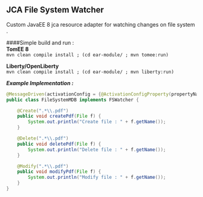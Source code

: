 ## JCA File System Watcher 

Custom JavaEE 8 jca resource adapter for watching changes on file system .

####Simple build and run :     
**TomEE 8**     
`mvn clean compile install ; (cd ear-module/ ; mvn tomee:run)`

**Liberty/OpenLiberty**     
`mvn clean compile install ; (cd ear-module/ ; mvn liberty:run)`


***Example Implementation :***      
```java
@MessageDriven(activationConfig = {@ActivationConfigProperty(propertyName = "dir", propertyValue = "/path/of/directory/")})
public class FileSystemMDB implements FSWatcher {

    @Create(".*\\.pdf")
    public void createPdf(File f) {
        System.out.println("Create file : " + f.getName());
    }

    @Delete(".*\\.pdf")
    public void deletePdf(File f) {
        System.out.println("Delete file : " + f.getName());
    }

    @Modify(".*\\.pdf")
    public void modifyPdf(File f) {
        System.out.println("Modify file : " + f.getName());
    }
}
```